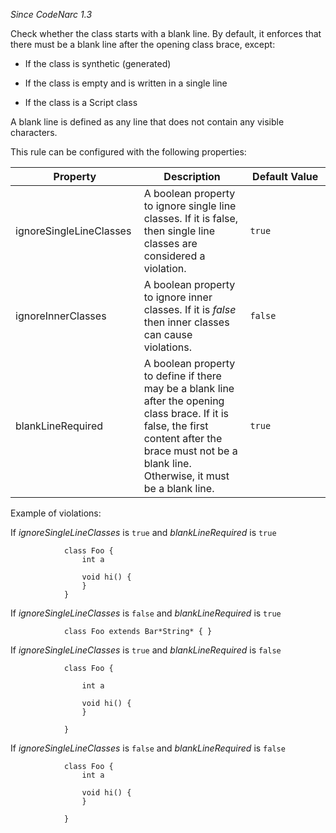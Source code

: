 *Since CodeNarc 1.3*

Check whether the class starts with a blank line. By default, it
enforces that there must be a blank line after the opening class brace,
except:

- If the class is synthetic (generated)

- If the class is empty and is written in a single line

- If the class is a Script class

A blank line is defined as any line that does not contain any visible
characters.

This rule can be configured with the following properties:

<table>
<colgroup>
<col style="width: 40%" />
<col style="width: 33%" />
<col style="width: 25%" />
</colgroup>
<thead>
<tr class="header">
<th>Property</th>
<th>Description</th>
<th>Default Value</th>
</tr>
</thead>
<tbody>
<tr class="odd">
<td>ignoreSingleLineClasses</td>
<td>A boolean property to ignore single line classes. If it is false,
then single line classes are considered a violation.</td>
<td><code>true</code></td>
</tr>
<tr class="even">
<td>ignoreInnerClasses</td>
<td>A boolean property to ignore inner classes. If it is <em>false</em>
then inner classes can cause violations.</td>
<td><code>false</code></td>
</tr>
<tr class="odd">
<td>blankLineRequired</td>
<td>A boolean property to define if there may be a blank line after the
opening class brace. If it is false, the first content after the brace
must not be a blank line. Otherwise, it must be a blank line.</td>
<td><code>true</code></td>
</tr>
</tbody>
</table>

Example of violations:

If *ignoreSingleLineClasses* is `true` and *blankLineRequired* is `true`

                class Foo {
                    int a

                    void hi() {
                    }
                }

If *ignoreSingleLineClasses* is `false` and *blankLineRequired* is
`true`

                class Foo extends Bar*String* { }

If *ignoreSingleLineClasses* is `true` and *blankLineRequired* is
`false`

                class Foo {

                    int a

                    void hi() {
                    }

                }

If *ignoreSingleLineClasses* is `false` and *blankLineRequired* is
`false`

                class Foo {
                    int a

                    void hi() {
                    }

                }
